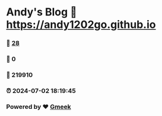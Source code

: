 # Andy's Blog :link: https://andy1202go.github.io 
### :page_facing_up: [28](https://andy1202go.github.io/tag.html) 
### :speech_balloon: 0 
### :hibiscus: 219910 
### :alarm_clock: 2024-07-02 18:19:45 
### Powered by :heart: [Gmeek](https://github.com/Meekdai/Gmeek)
